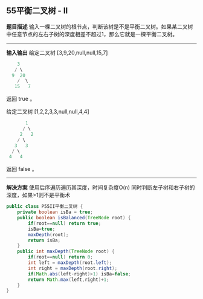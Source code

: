 ## 55平衡二叉树 - II
**题目描述**
输入一棵二叉树的根节点，判断该树是不是平衡二叉树。如果某二叉树中任意节点的左右子树的深度相差不超过1，那么它就是一棵平衡二叉树。

---
**输入输出**
给定二叉树 [3,9,20,null,null,15,7]
```java
    3
   / \
  9  20
    /  \
   15   7
   ```
返回 true 。

给定二叉树 [1,2,2,3,3,null,null,4,4]
```java
       1
      / \
     2   2
    / \
   3   3
  / \
 4   4
 ```
返回 false 。


---
**解决方案**
使用后序遍历遍历其深度，时间复杂度O(n)
同时判断左子树和右子树的深度，如果>1则不是平衡术
```java
public class P55II平衡二叉树 {
    private boolean isBa = true;
    public boolean isBalanced(TreeNode root) {
        if(root==null) return true;
        isBa=true;
        maxDepth(root);
        return isBa;
    }
    public int maxDepth(TreeNode root) {
        if(root==null) return 0;
        int left = maxDepth(root.left);
        int right = maxDepth(root.right);
        if(Math.abs(left-right)>1) isBa=false;
        return Math.max(left,right)+1;
    }
}

```

